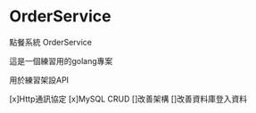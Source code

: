 # OrderService
點餐系統 OrderService

這是一個練習用的golang專案

用於練習架設API

[x]Http通訊協定
[x]MySQL CRUD
[]改善架構
[]改善資料庫登入資料
